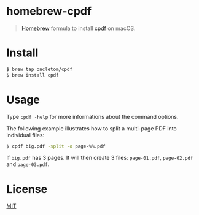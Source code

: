 # homebrew-cpdf

> [Homebrew] formula to install [cpdf][] on macOS.

# Install

```bash
$ brew tap oncletom/cpdf
$ brew install cpdf
```

# Usage

Type `cpdf -help` for more informations about the command options.

The following example illustrates how to split a multi-page PDF into individual files:

```bash
$ cpdf big.pdf -split -o page-%%.pdf
```

If `big.pdf` has 3 pages. It will then create 3 files: `page-01.pdf`, `page-02.pdf` and `page-03.pdf`.

# License

[MIT](LICENSE)

[Homebrew]: https://homebrew.sh
[cpdf]: https://www.coherentpdf.com
